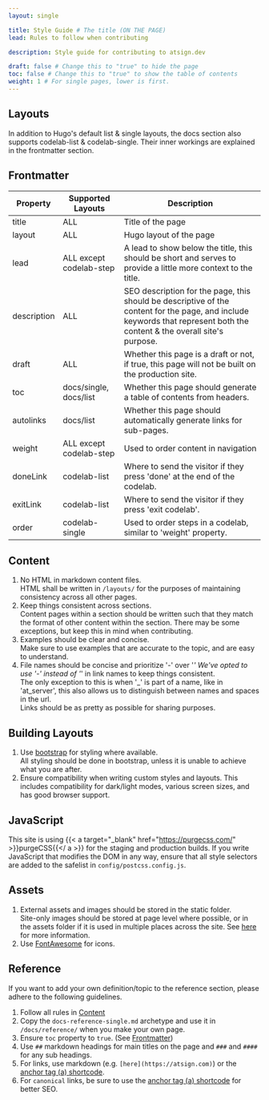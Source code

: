 ```yaml
---
layout: single

title: Style Guide # The title (ON THE PAGE)
lead: Rules to follow when contributing

description: Style guide for contributing to atsign.dev

draft: false # Change this to "true" to hide the page
toc: false # Change this to "true" to show the table of contents
weight: 1 # For single pages, lower is first.
---
```


## Layouts

In addition to Hugo's default list & single layouts, the docs section also supports codelab-list & codelab-single. Their inner workings are explained in the frontmatter section.

## Frontmatter

| Property    | Supported Layouts       | Description                                                                                                                                                              |
| ----------- | ----------------------- | ------------------------------------------------------------------------------------------------------------------------------------------------------------------------ |
| title       | ALL                     | Title of the page                                                                                                                                                        |
| layout      | ALL                     | Hugo layout of the page                                                                                                                                                  |
| lead        | ALL except codelab-step | A lead to show below the title, this should be short and serves to provide a little more context to the title.                                                           |
| description | ALL                     | SEO description for the page, this should be descriptive of the content for the page, and include keywords that represent both the content & the overall site's purpose. |
| draft       | ALL                     | Whether this page is a draft or not, if true, this page will not be built on the production site.                                                                        |
| toc         | docs/single, docs/list  | Whether this page should generate a table of contents from headers.                                                                                                      |
| autolinks   | docs/list               | Whether this page should automatically generate links for sub-pages.                                                                                                     |
| weight      | ALL except codelab-step | Used to order content in navigation                                                                                                                                      |
| doneLink    | codelab-list            | Where to send the visitor if they press 'done' at the end of the codelab.                                                                                                |
| exitLink    | codelab-list            | Where to send the visitor if they press 'exit codelab'.                                                                                                                  |
| order       | codelab-single          | Used to order steps in a codelab, similar to 'weight' property.                                                                                                          |

## Content

1. No HTML in markdown content files.  
  HTML shall be written in `/layouts/` for the purposes of maintaining consistency across all other pages.
2. Keep things consistent across sections.  
  Content pages within a section should be written such that they match the format of other content within the section.
  There may be some exceptions, but keep this in mind when contributing.
3. Examples should be clear and concise.  
  Make sure to use examples that are accurate to the topic, and are easy to understand.
4. File names should be concise and prioritize '-' over '_'
  We've opted to use '-' instead of '_' in link names to keep things consistent.  
  The only exception to this is when '_' is part of a name, like in 'at_server', this also allows us to distinguish between names and spaces in the url.  
  Links should be as pretty as possible for sharing purposes.

## Building Layouts

1. Use [bootstrap](https://getbootstrap.com/docs/5.1/getting-started/introduction/) for styling where available.  
  All styling should be done in bootstrap, unless it is unable to achieve what you are after.
2. Ensure compatibility when writing custom styles and layouts.
  This includes compatibility for dark/light modes, various screen sizes, and has good browser support.

## JavaScript

This site is using {{< a target="_blank" href="https://purgecss.com/" >}}purgeCSS{{</ a >}} for the staging and production builds.
If you write JavaScript that modifies the DOM in any way, ensure that all style selectors are added to the safelist in `config/postcss.config.js`.

## Assets

1. External assets and images should be stored in the static folder.  
  Site-only images should be stored at page level where possible, or in the assets folder if it is used in multiple places across the site.
  See [here](/docs/contribute/shortcodes/image/) for more information.
2. Use [FontAwesome](https://fontawesome.com/v4/) for icons.

## Reference
If you want to add your own definition/topic to the reference section, please adhere to the following guidelines.
1. Follow all rules in [Content](/docs/contribute/style-guide/#content)
2. Copy the `docs-reference-single.md` archetype and use it in `/docs/reference/` when you make your own page.
3. Ensure `toc` property to `true`. (See [Frontmatter](/docs/contribute/style-guide/#frontmatter))
4. Use `##` markdown headings for main titles on the page and `###` and `####` for any sub headings.
5. For links, use markdown (e.g. `[here](https://atsign.com)`) or the [anchor tag (a) shortcode](/docs/contribute/shortcodes/links/).
6. For `canonical` links, be sure to use the [anchor tag (a) shortcode](/docs/contribute/shortcodes/links/) for better SEO.

